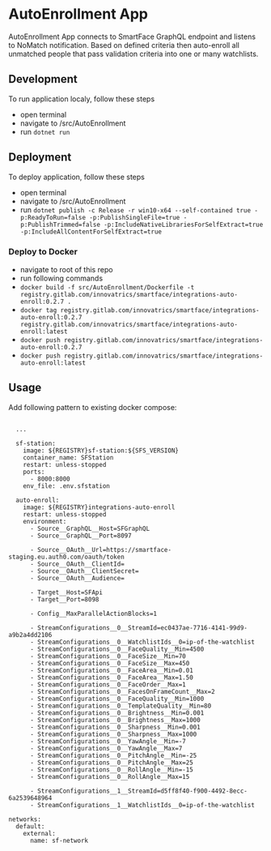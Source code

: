 # AutoEnrollment App
AutoEnrollment App connects to SmartFace GraphQL endpoint and listens to NoMatch notification. Based on defined criteria then auto-enroll all unmatched people that pass validation criteria into one or many watchlists.

## Development
To run application localy, follow these steps
 - open terminal
 - navigate to /src/AutoEnrollment
 - run `dotnet run`

 ## Deployment
 To deploy application, follow these steps
 - open terminal
 - navigate to /src/AutoEnrollment
 - run `dotnet publish -c Release -r win10-x64 --self-contained true -p:ReadyToRun=false -p:PublishSingleFile=true -p:PublishTrimmed=false -p:IncludeNativeLibrariesForSelfExtract=true -p:IncludeAllContentForSelfExtract=true`

### Deploy to Docker
- navigate to root of this repo
- run following commands
 - `docker build -f src/AutoEnrollment/Dockerfile -t registry.gitlab.com/innovatrics/smartface/integrations-auto-enroll:0.2.7 .`
 - `docker tag registry.gitlab.com/innovatrics/smartface/integrations-auto-enroll:0.2.7 registry.gitlab.com/innovatrics/smartface/integrations-auto-enroll:latest`
 - `docker push registry.gitlab.com/innovatrics/smartface/integrations-auto-enroll:0.2.7`
 - `docker push registry.gitlab.com/innovatrics/smartface/integrations-auto-enroll:latest`

## Usage
Add following pattern to existing docker compose:

```
      
  ...

  sf-station:
    image: ${REGISTRY}sf-station:${SFS_VERSION}
    container_name: SFStation
    restart: unless-stopped
    ports:
      - 8000:8000
    env_file: .env.sfstation

  auto-enroll:
    image: ${REGISTRY}integrations-auto-enroll
    restart: unless-stopped
    environment:
      - Source__GraphQL__Host=SFGraphQL
      - Source__GraphQL__Port=8097

      - Source__OAuth__Url=https://smartface-staging.eu.auth0.com/oauth/token
      - Source__OAuth__ClientId=
      - Source__OAuth__ClientSecret=
      - Source__OAuth__Audience=

      - Target__Host=SFApi
      - Target__Port=8098

      - Config__MaxParallelActionBlocks=1

      - StreamConfigurations__0__StreamId=ec0437ae-7716-4141-99d9-a9b2a4dd2106
      - StreamConfigurations__0__WatchlistIds__0=ip-of-the-watchlist
      - StreamConfigurations__0__FaceQuality__Min=4500
      - StreamConfigurations__0__FaceSize__Min=70
      - StreamConfigurations__0__FaceSize__Max=450
      - StreamConfigurations__0__FaceArea__Min=0.01
      - StreamConfigurations__0__FaceArea__Max=1.50
      - StreamConfigurations__0__FaceOrder__Max=1
      - StreamConfigurations__0__FacesOnFrameCount__Max=2
      - StreamConfigurations__0__FaceQuality__Min=1000
      - StreamConfigurations__0__TemplateQuality__Min=80
      - StreamConfigurations__0__Brightness__Min=0.001
      - StreamConfigurations__0__Brightness__Max=1000
      - StreamConfigurations__0__Sharpness__Min=0.001
      - StreamConfigurations__0__Sharpness__Max=1000
      - StreamConfigurations__0__YawAngle__Min=-7
      - StreamConfigurations__0__YawAngle__Max=7
      - StreamConfigurations__0__PitchAngle__Min=-25
      - StreamConfigurations__0__PitchAngle__Max=25
      - StreamConfigurations__0__RollAngle__Min=-15
      - StreamConfigurations__0__RollAngle__Max=15

      - StreamConfigurations__1__StreamId=d5ff8f40-f900-4492-8ecc-6a2539648964
      - StreamConfigurations__1__WatchlistIds__0=ip-of-the-watchlist

networks:
  default:
    external:
      name: sf-network

```